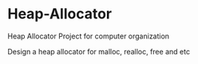 # Heap-Allocator
Heap Allocator Project for computer organization
<head>Design a heap allocator for malloc, realloc, free and etc</head>
